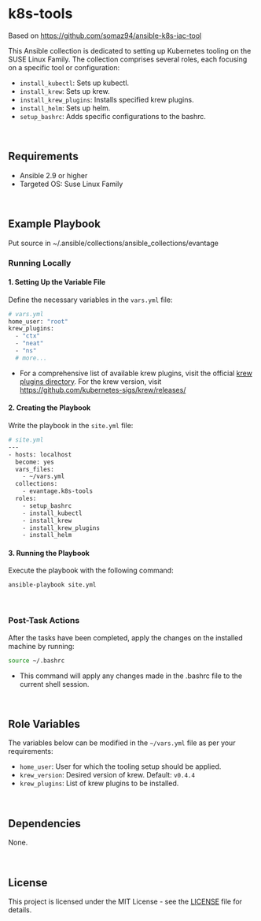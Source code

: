 # k8s-tools

Based on https://github.com/somaz94/ansible-k8s-iac-tool

This Ansible collection is dedicated to setting up Kubernetes tooling on the SUSE Linux Family. The collection comprises several roles, each focusing on a specific tool or configuration:

- `install_kubectl`: Sets up kubectl.
- `install_krew`: Sets up krew.
- `install_krew_plugins`: Installs specified krew plugins.
- `install_helm`: Sets up helm.
- `setup_bashrc`: Adds specific configurations to the bashrc.

<br/>

## Requirements

- Ansible 2.9 or higher
- Targeted OS: Suse Linux Family
<br/>

## Example Playbook

Put source in ~/.ansible/collections/ansible_collections/evantage

### Running Locally

#### 1. Setting Up the Variable File

Define the necessary variables in the `vars.yml` file:
```bash
# vars.yml
home_user: "root"
krew_plugins:
  - "ctx"
  - "neat"
  - "ns"
  # more...
```

- For a comprehensive list of available krew plugins, visit the official [krew plugins directory](https://krew.sigs.k8s.io/plugins/). For the krew version, visit https://github.com/kubernetes-sigs/krew/releases/

#### 2. Creating the Playbook

Write the playbook in the `site.yml` file:
```bash
# site.yml
---
- hosts: localhost
  become: yes
  vars_files:
    - ~/vars.yml
  collections:
    - evantage.k8s-tools
  roles:
    - setup_bashrc
    - install_kubectl
    - install_krew
    - install_krew_plugins
    - install_helm

```

#### 3. Running the Playbook

Execute the playbook with the following command:
```bash
ansible-playbook site.yml
```

<br/>

### Post-Task Actions

After the tasks have been completed, apply the changes on the installed machine by running:
```bash
source ~/.bashrc
```
- This command will apply any changes made in the .bashrc file to the current shell session.


<br/>

## Role Variables

The variables below can be modified in the `~/vars.yml` file as per your requirements:

- `home_user`: User for which the tooling setup should be applied.
- `krew_version`: Desired version of krew. Default: `v0.4.4`
- `krew_plugins`: List of krew plugins to be installed.

<br/>

## Dependencies

None.

<br/>

## License

This project is licensed under the MIT License - see the [LICENSE](LICENSE) file for details.

